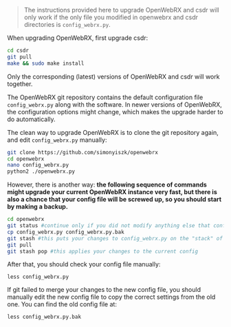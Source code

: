 > The instructions provided here to upgrade OpenWebRX and csdr will only work if the only file you modified in openwebrx and csdr directories is `config_webrx.py`. 

When upgrading OpenWebRX, first upgrade csdr:

```bash
cd csdr
git pull 
make && sudo make install
```

Only the corresponding (latest) versions of OpenWebRX and csdr will work together.

The OpenWebRX git repository contains the default configuration file `config_webrx.py` along with the software.
In newer versions of OpenWebRX, the configuration options might change, which makes the upgrade harder to do automatically. 

The clean way to upgrade OpenWebRX is to clone the git repository again, and edit `config_webrx.py` manually:

```bash
git clone https://github.com/simonyiszk/openwebrx 
cd openwebrx
nano config_webrx.py
python2 ./openwebrx.py
```

However, there is another way: **the following sequence of commands might upgrade your current OpenWebRX instance very fast, but there is also a chance that your config file will be screwed up, so you should start by making a backup.**

```bash
cd openwebrx
git status #continue only if you did not modify anything else that config_webrx.py
cp config_webrx.py config_webrx.py.bak
git stash #this puts your changes to config_webrx.py on the "stack" of the git version control system
git pull
git stash pop #this applies your changes to the current config
```

After that, you should check your config file manually:

    less config_webrx.py

If git failed to merge your changes to the new config file, you should manually edit the new config file to copy the correct settings from the old one. You can find the old config file at:

    less config_webrx.py.bak
